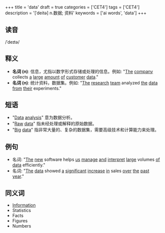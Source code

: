 +++
title = 'data'
draft = true
categories = ['CET4']
tags = ['CET4']
description = '[ˈdeitə] n.数据; 资料'
keywords = ['ai words', 'data']
+++

## 读音
/ˈdeɪtə/

## 释义
- **名词 (n)**: 信息，尤指以数字形式存储或处理的信息。例如: "[The](/zh/post/the/) [company](/zh/post/company/) collects [a](/zh/post/a/) [large](/zh/post/large/) [amount](/zh/post/amount/) [of](/zh/post/of/) [customer](/zh/post/customer/) [data](/zh/post/data/)."
- **名词 (n)**: 统计资料，数据集。例如: "[The](/zh/post/the/) [research](/zh/post/research/) [team](/zh/post/team/) analyzed [the](/zh/post/the/) [data](/zh/post/data/) [from](/zh/post/from/) [their](/zh/post/their/) experiments."

## 短语
- "[Data](/zh/post/data/) [analysis](/zh/post/analysis/)" 意为数据分析。
- "[Raw](/zh/post/raw/) [data](/zh/post/data/)" 指未经处理或解释的原始数据。
- "[Big](/zh/post/big/) [data](/zh/post/data/)" 指非常大量的、复杂的数据集，需要高级技术和计算能力来处理。

## 例句
- 名词: "[The](/zh/post/the/) [new](/zh/post/new/) software helps [us](/zh/post/us/) [manage](/zh/post/manage/) [and](/zh/post/and/) [interpret](/zh/post/interpret/) [large](/zh/post/large/) volumes [of](/zh/post/of/) [data](/zh/post/data/) efficiently."
- 名词: "[The](/zh/post/the/) [data](/zh/post/data/) showed [a](/zh/post/a/) [significant](/zh/post/significant/) [increase](/zh/post/increase/) [in](/zh/post/in/) sales [over](/zh/post/over/) [the](/zh/post/the/) [past](/zh/post/past/) [year](/zh/post/year/)."

## 同义词
- [Information](/zh/post/information/)
- Statistics
- Facts
- Figures
- Numbers
